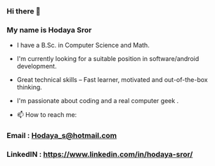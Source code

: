 ### Hi there 👋
### My name is Hodaya Sror


- I have a B.Sc. in Computer Science and Math.
- I'm currently looking for a suitable position in software/android development.
- Great technical skills – Fast learner, motivated and out-of-the-box thinking.
- I'm passionate about coding and a real computer geek .

- 📫 How to reach me: 
### Email : Hodaya_s@hotmail.com
### LinkedIN : https://www.linkedin.com/in/hodaya-sror/


<!--
**hodayasr/hodayasr** is a ✨ _special_ ✨ repository because its `README.md` (this file) appears on your GitHub profile.

Here are some ideas to get you started:

- 🔭 I’m currently working on ...
- 🌱 I’m currently learning ...
- 👯 I’m looking to collaborate on ...
- 🤔 I’m looking for help with ...
- 💬 Ask me about ...
- 📫 How to reach me: ...
- 😄 Pronouns: ...
- ⚡ Fun fact: ...
-->
